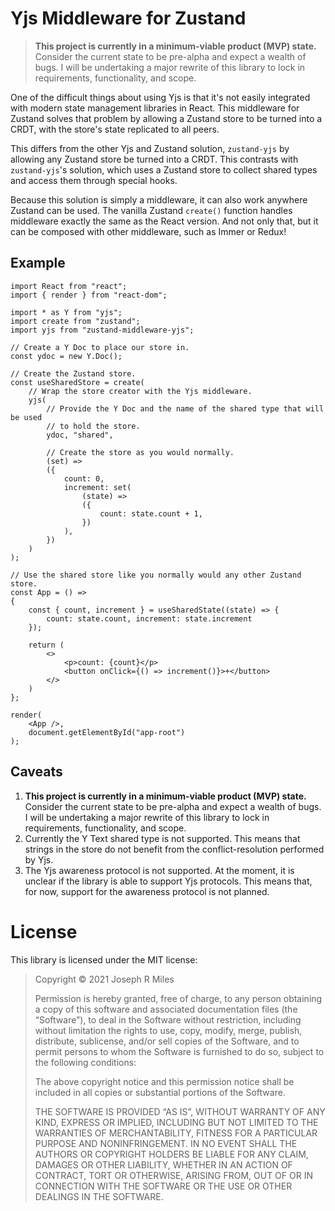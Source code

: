 # Yjs Middleware for Zustand

> **This project is currently in a minimum-viable product (MVP) state.**
> Consider the current state to be pre-alpha and expect a wealth of bugs. I will
> be undertaking a major rewrite of this library to lock in requirements,
> functionality, and scope.

One of the difficult things about using Yjs is that it's not easily integrated
with modern state management libraries in React. This middleware for Zustand
solves that problem by allowing a Zustand store to be turned into a CRDT, with
the store's state replicated to all peers.

This differs from the other Yjs and Zustand solution, `zustand-yjs` by allowing
any Zustand store be turned into a CRDT. This contrasts with `zustand-yjs`'s solution, which uses a Zustand store to collect shared types and access them
through special hooks.

Because this solution is simply a middleware, it can also work anywhere Zustand
can be used. The vanilla Zustand `create()` function handles middleware exactly
the same as the React version. And not only that, but it can be composed with
other middleware, such as Immer or Redux!

## Example

```tsx
import React from "react";
import { render } from "react-dom";

import * as Y from "yjs";
import create from "zustand";
import yjs from "zustand-middleware-yjs";

// Create a Y Doc to place our store in.
const ydoc = new Y.Doc();

// Create the Zustand store.
const useSharedStore = create(
    // Wrap the store creator with the Yjs middleware.
    yjs(
        // Provide the Y Doc and the name of the shared type that will be used
        // to hold the store.
        ydoc, "shared",
        
        // Create the store as you would normally.
        (set) =>
        ({
            count: 0,
            increment: set(
                (state) =>
                ({
                    count: state.count + 1,
                })
            ),
        })
    )
);

// Use the shared store like you normally would any other Zustand store.
const App = () =>
{
    const { count, increment } = useSharedState((state) => {
        count: state.count, increment: state.increment
    });

    return (
        <>
            <p>count: {count}</p>
            <button onClick={() => increment()}>+</button>
        </>
    )
};

render(
    <App />,
    document.getElementById("app-root")
);
```

## Caveats

 1. **This project is currently in a minimum-viable product (MVP) state.**
    Consider the current state to be pre-alpha and expect a wealth of bugs.
    I will be undertaking a major rewrite of this library to lock in
    requirements, functionality, and scope.
 1. Currently the Y Text shared type is not supported. This means that strings
    in the store do not benefit from the conflict-resolution performed by Yjs.
 1. The Yjs awareness protocol is not supported. At the moment, it is unclear
    if the library is able to support Yjs protocols. This means that, for now,
    support for the awareness protocol is not planned.

# License

This library is licensed under the MIT license:

> Copyright © 2021 Joseph R Miles
> 
> Permission is hereby granted, free of charge, to any person obtaining a copy
> of this software and associated documentation files (the “Software”), to deal 
> in the Software without restriction, including without limitation the rights
> to use, copy, modify, merge, publish, distribute, sublicense, and/or sell
> copies of the Software, and to permit persons to whom the Software is 
> furnished to do so, subject to the following conditions:
> 
> The above copyright notice and this permission notice shall be included in all
> copies or substantial portions of the Software.
> 
> THE SOFTWARE IS PROVIDED “AS IS”, WITHOUT WARRANTY OF ANY KIND, EXPRESS OR
> IMPLIED, INCLUDING BUT NOT LIMITED TO THE WARRANTIES OF MERCHANTABILITY,
> FITNESS FOR A PARTICULAR PURPOSE AND NONINFRINGEMENT. IN NO EVENT SHALL THE
> AUTHORS OR COPYRIGHT HOLDERS BE LIABLE FOR ANY CLAIM, DAMAGES OR OTHER
> LIABILITY, WHETHER IN AN ACTION OF CONTRACT, TORT OR OTHERWISE, ARISING FROM,
> OUT OF OR IN CONNECTION WITH THE SOFTWARE OR THE USE OR OTHER DEALINGS IN THE
> SOFTWARE. 